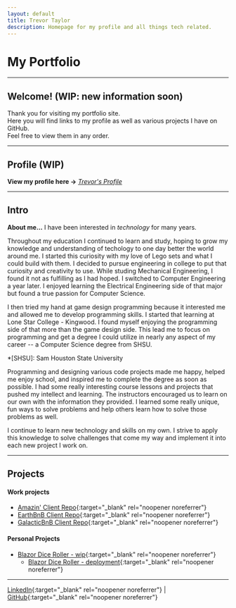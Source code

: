 ```yaml
---
layout: default
title: Trevor Taylor
description: Homepage for my profile and all things tech related.
---
```


# My Portfolio

---

## Welcome!  (WIP: new information soon)
Thank you for visiting my portfolio site.  
Here you will find links to my profile as well as various projects I have on GitHub.  
Feel free to view them in any order.

---

## Profile (WIP)
**View my profile here -\>** _[Trevor's Profile](pages/profile.md)_

---

## Intro
**About me...** I have been interested in _technology_ for many years.

Throughout my education I continued to learn and study, hoping to grow my knowledge and understanding of techology to one day better the world around me. I started this curiosity with my love of Lego sets and what I could build with them. I decided to pursue engineering in college to put that curiosity and creativity to use. While studing Mechanical Engineering, I found it not as fulfilling as I had hoped. I switched to Computer Engineering a year later. I enjoyed learning the Electrical Engineering side of that major but found a true passion for Computer Science.

I then tried my hand at game design programming because it interested me and allowed me to develop programming skills. I started that learning at Lone Star College - Kingwood. 
I found myself enjoying the programming side of that more than the game design side. This lead me to focus on programming and get a degree I could utilize in nearly any aspect of my career -- a Computer Science degree from SHSU.

*[SHSU]: Sam Houston State University

Programming and designing various code projects made me happy, helped me enjoy school, and inspired me to complete the degree as soon as possible. 
I had some really interesting course lessons and projects that pushed my intellect and learning. The instructors encouraged us to learn on our own with the information they provided. I learned some really unique, fun ways to solve problems and help others learn how to solve those problems as well.

I continue to learn new technology and skills on my own. I strive to apply this knowledge to solve challenges that come my way and implement it into each new project I work on. 

---

## Projects 

<!--[link display name](link to project)-->
#### Work projects 

- [Amazin' Client Repo](https://github.com/Trevis42/client-Amazin){:target="\_blank" rel="noopener noreferrer"}  
- [EarthBnB Client Repo](https://github.com/Trevis42/client-EarthBnB){:target="\_blank" rel="noopener noreferrer"}  
- [GalacticBnB Client Repo](https://github.com/Trevis42/client-GalacticBnB){:target="\_blank" rel="noopener noreferrer"}

#### Personal Projects 

- [Blazor Dice Roller - wip](https://github.com/Trevis42/DiceRoller-BlazorApp){:target="\_blank" rel="noopener noreferrer"}
  - [Blazor Dice Roller - deployment](https://blazor-dice-roller.netlify.app/){:target="\_blank" rel="noopener noreferrer"}

---

[LinkedIn](https://www.linkedin.com/in/trevordtaylor/){:target="\_blank" rel="noopener noreferrer"}
\| [GitHub](https://github.com/Trevis42){:target="\_blank" rel="noopener noreferrer"}
